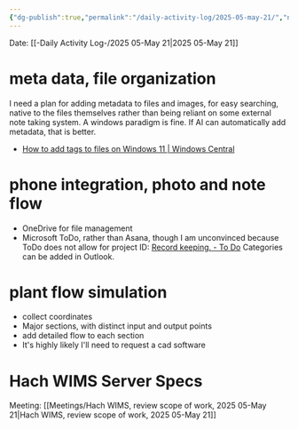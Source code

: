 ```yaml
---
{"dg-publish":true,"permalink":"/daily-activity-log/2025-05-may-21/","noteIcon":"","created":"2025-07-07T14:23:43.390-05:00"}
---
```


Date: [[-Daily Activity Log-/2025 05-May 21\|2025 05-May 21]]

# meta data, file organization
I need a plan for adding metadata to files and images, for easy searching, native to the files themselves rather than being reliant on some external note taking system. A windows paradigm is fine. If AI can automatically add metadata, that is better.
- [How to add tags to files on Windows 11 | Windows Central](https://www.windowscentral.com/software-apps/windows-11/how-to-add-tags-to-files-on-windows-11)

# phone integration, photo and note flow
- OneDrive for file management
- Microsoft ToDo, rather than Asana, though I am unconvinced because ToDo does not allow for project ID: [Record keeping. - To Do](https://to-do.office.com/tasks/id/l-2ddo8kx12uq/details)  Categories can be added in Outlook.
# plant flow simulation
- collect coordinates
- Major sections, with distinct input and output points
- add detailed flow to each section
- It's highly likely I'll need to request a cad software

# Hach WIMS Server Specs
Meeting: [[Meetings/Hach WIMS, review scope of work, 2025 05-May 21\|Hach WIMS, review scope of work, 2025 05-May 21]]
